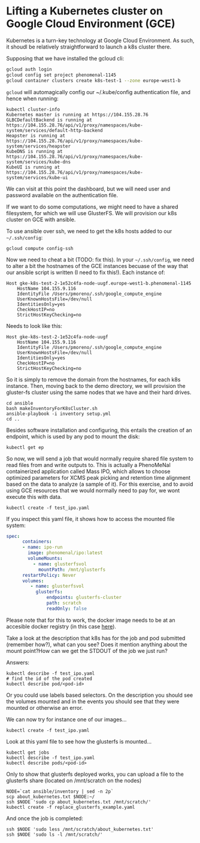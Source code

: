 # Lifting a Kubernetes cluster on Google Cloud Environment (GCE)

Kubernetes is a turn-key technology at Google Cloud Environment. As such, it shoudl be relatively straightforward to launch a k8s cluster there.

Supposing that we have installed the gcloud cli:
```bash
gcloud auth login
gcloud config set project phenomenal-1145
gcloud container clusters create k8s-test-1 --zone europe-west1-b
```

`gcloud` will automagically config our ~/.kube/config authentication file, and hence when running:
```
kubectl cluster-info
Kubernetes master is running at https://104.155.28.76
GLBCDefaultBackend is running at https://104.155.28.76/api/v1/proxy/namespaces/kube-system/services/default-http-backend
Heapster is running at https://104.155.28.76/api/v1/proxy/namespaces/kube-system/services/heapster
KubeDNS is running at https://104.155.28.76/api/v1/proxy/namespaces/kube-system/services/kube-dns
KubeUI is running at https://104.155.28.76/api/v1/proxy/namespaces/kube-system/services/kube-ui
```

We can visit at this point the dashboard, but we will need user and password available on the authentication file.

If we want to do some computations, we might need to have a shared filesystem, for which we will use GlusterFS. We will provision our k8s cluster on GCE with ansible.

To use ansible over ssh, we need to get the k8s hosts added to our `~/.ssh/config`:

```
gcloud compute config-ssh
```

Now we need to cheat a bit (TODO: fix this). In your `~/.ssh/config`, we need to alter a bit the hostnames of the GCE instances becuase of the way that our ansible script is written (I need to fix this!). Each instance of:

```
Host gke-k8s-test-2-1e52c4fa-node-uugf.europe-west1-b.phenomenal-1145
    HostName 104.155.9.116
    IdentityFile /Users/pmoreno/.ssh/google_compute_engine
    UserKnownHostsFile=/dev/null
    IdentitiesOnly=yes
    CheckHostIP=no
    StrictHostKeyChecking=no
```

Needs to look like this:
```
Host gke-k8s-test-2-1e52c4fa-node-uugf
    HostName 104.155.9.116
    IdentityFile /Users/pmoreno/.ssh/google_compute_engine
    UserKnownHostsFile=/dev/null
    IdentitiesOnly=yes
    CheckHostIP=no
    StrictHostKeyChecking=no
```

So it is simply to remove the domain from the hostnames, for each k8s instance. Then, moving back to the demo directory, we will provision the gluster-fs cluster using the same nodes that we have and their hard drives.

```
cd ansible
bash makeInventoryForK8sCluster.sh
ansible-playbook -i inventory setup.yml
cd ..
```

Besides software installation and configuring, this entails the creation of an endpoint, which is used by any pod to mount the disk:

```
kubectl get ep
```

So now, we will send a job that would normally require shared file system to read files from and write outputs to. This is actually a PhenoMeNal containerized application called Mass IPO, which allows to choose optimized parameters for XCMS peak picking and retention time alignment based on the data to analyze (a sample of it). For this exercise, and to avoid using GCE resources that we would normally need to pay for, we wont execute this with data.

```
kubectl create -f test_ipo.yaml
```

If you inspect this yaml file, it shows how to access the mounted file system:

```yaml
spec:
      containers:
      - name: ipo-run
        image: phenomenal/ipo:latest
        volumeMounts:
          - name: glusterfsvol
            mountPath: /mnt/glusterfs
      restartPolicy: Never
      volumes:
         - name: glusterfsvol
           glusterfs:
               endpoints: glusterfs-cluster
               path: scratch
               readOnly: false
```

Please note that for this to work, the docker image needs to be at an accesible docker registry (in this case [here](https://hub.docker.com/r/phenomenal/ipo/)).

Take a look at the description that k8s has for the job and pod submitted (remember how?), what can you see? Does it mention anything about the mount point?How can we get the STDOUT of the job we just run?











Answers:
```
kubectl describe -f test_ipo.yaml
# find the id of the pod created
kubectl describe pod/<pod-id>
```
Or you could use labels based selectors.
On the description you should see the volumes mounted and in the events you should see that they were mounted or otherwise an error.






We can now try for instance one of our images...

```
kubectl create -f test_ipo.yaml
```

Look at this yaml file to see how the glusterfs is mounted...

```
kubectl get jobs
kubectl describe -f test_ipo.yaml
kubectl describe pods/<pod-id>
```

Only to show that glusterfs deployed works, you can upload a file to the glusterfs share (located on /mnt/scratch on the nodes)
```
NODE=`cat ansible/inventory | sed -n 2p`
scp about_kubernetes.txt $NODE:~/
ssh $NODE 'sudo cp about_kubernetes.txt /mnt/scratch/'
kubectl create -f replace_glusterfs_example.yaml
```

And once the job is completed:
```
ssh $NODE 'sudo less /mnt/scratch/about_kubernetes.txt'
ssh $NODE 'sudo ls -l /mnt/scratch/'
```

